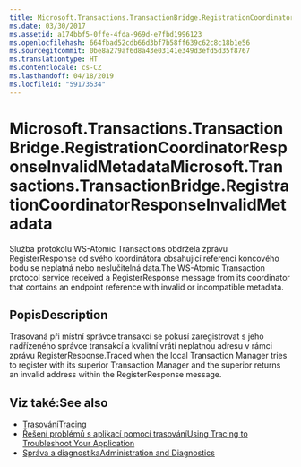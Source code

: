 ```yaml
---
title: Microsoft.Transactions.TransactionBridge.RegistrationCoordinatorResponseInvalidMetadata
ms.date: 03/30/2017
ms.assetid: a174bbf5-0ffe-4fda-969d-e7fbd1996123
ms.openlocfilehash: 664fbad52cdb66d3bf7b58ff639c62c8c18b1e56
ms.sourcegitcommit: 0be8a279af6d8a43e03141e349d3efd5d35f8767
ms.translationtype: HT
ms.contentlocale: cs-CZ
ms.lasthandoff: 04/18/2019
ms.locfileid: "59173534"
---
```

# <a name="microsofttransactionstransactionbridgeregistrationcoordinatorresponseinvalidmetadata"></a><span data-ttu-id="40fe8-102">Microsoft.Transactions.TransactionBridge.RegistrationCoordinatorResponseInvalidMetadata</span><span class="sxs-lookup"><span data-stu-id="40fe8-102">Microsoft.Transactions.TransactionBridge.RegistrationCoordinatorResponseInvalidMetadata</span></span>
<span data-ttu-id="40fe8-103">Služba protokolu WS-Atomic Transactions obdržela zprávu RegisterResponse od svého koordinátora obsahující referenci koncového bodu se neplatná nebo neslučitelná data.</span><span class="sxs-lookup"><span data-stu-id="40fe8-103">The WS-Atomic Transaction protocol service received a RegisterResponse message from its coordinator that contains an endpoint reference with invalid or incompatible metadata.</span></span>  
  
## <a name="description"></a><span data-ttu-id="40fe8-104">Popis</span><span class="sxs-lookup"><span data-stu-id="40fe8-104">Description</span></span>  
 <span data-ttu-id="40fe8-105">Trasovaná při místní správce transakcí se pokusí zaregistrovat s jeho nadřízeného správce transakcí a kvalitní vrátí neplatnou adresu v rámci zprávu RegisterResponse.</span><span class="sxs-lookup"><span data-stu-id="40fe8-105">Traced when the local Transaction Manager tries to register with its superior Transaction Manager and the superior returns an invalid address within the RegisterResponse message.</span></span>  
  
## <a name="see-also"></a><span data-ttu-id="40fe8-106">Viz také:</span><span class="sxs-lookup"><span data-stu-id="40fe8-106">See also</span></span>

- [<span data-ttu-id="40fe8-107">Trasování</span><span class="sxs-lookup"><span data-stu-id="40fe8-107">Tracing</span></span>](../../../../../docs/framework/wcf/diagnostics/tracing/index.md)
- [<span data-ttu-id="40fe8-108">Řešení problémů s aplikací pomocí trasování</span><span class="sxs-lookup"><span data-stu-id="40fe8-108">Using Tracing to Troubleshoot Your Application</span></span>](../../../../../docs/framework/wcf/diagnostics/tracing/using-tracing-to-troubleshoot-your-application.md)
- [<span data-ttu-id="40fe8-109">Správa a diagnostika</span><span class="sxs-lookup"><span data-stu-id="40fe8-109">Administration and Diagnostics</span></span>](../../../../../docs/framework/wcf/diagnostics/index.md)
